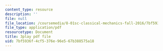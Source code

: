 ```yaml
---
content_type: resource
description: ''
file: null
file_location: /coursemedia/8-01sc-classical-mechanics-fall-2016/7bf5936f4cf5376e96e567b388575a18_xh_LCHvzp-Q.pdf
file_type: application/pdf
resourcetype: Document
title: 3play pdf file
uid: 7bf5936f-4cf5-376e-96e5-67b388575a18
---
```

